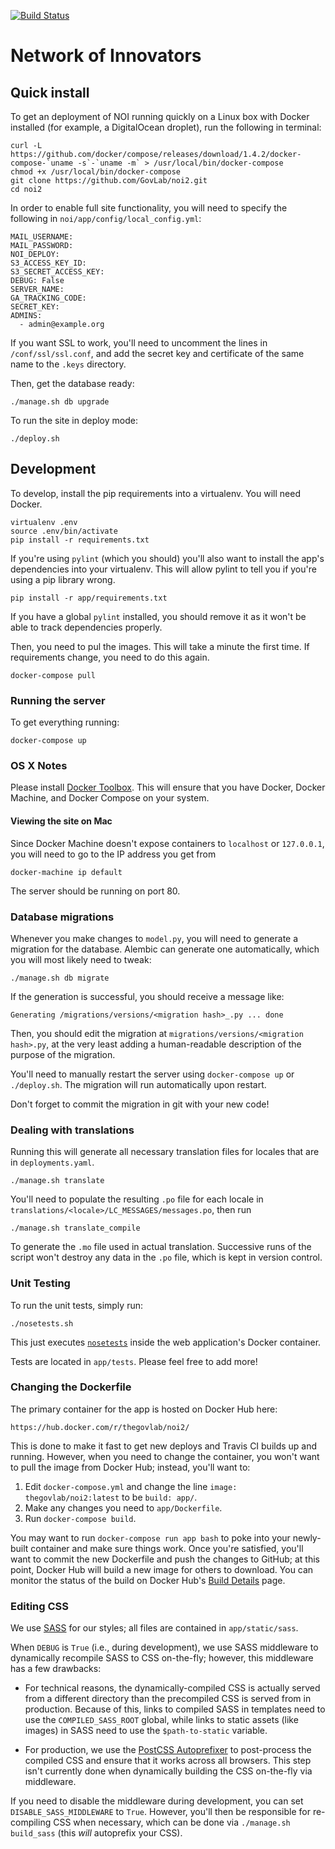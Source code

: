 [![Build Status](https://travis-ci.org/GovLab/noi2.svg?branch=master)](https://travis-ci.org/GovLab/noi2)

# Network of Innovators

## Quick install

To get an deployment of NOI running quickly on a Linux box with Docker
installed (for example, a DigitalOcean droplet), run the following in terminal:

    curl -L https://github.com/docker/compose/releases/download/1.4.2/docker-compose-`uname -s`-`uname -m` > /usr/local/bin/docker-compose
    chmod +x /usr/local/bin/docker-compose
    git clone https://github.com/GovLab/noi2.git
    cd noi2

In order to enable full site functionality, you will need to specify the
following in `noi/app/config/local_config.yml`:

    MAIL_USERNAME:
    MAIL_PASSWORD:
    NOI_DEPLOY:
    S3_ACCESS_KEY_ID:
    S3_SECRET_ACCESS_KEY:
    DEBUG: False
    SERVER_NAME:
    GA_TRACKING_CODE:
    SECRET_KEY:
    ADMINS:
      - admin@example.org

If you want SSL to work, you'll need to uncomment the lines in
`/conf/ssl/ssl.conf`, and add the secret key and certificate of the same name
to the `.keys` directory.

Then, get the database ready:

    ./manage.sh db upgrade

To run the site in deploy mode:

    ./deploy.sh

## Development

To develop, install the pip requirements into a virtualenv.  You will need Docker.

    virtualenv .env
    source .env/bin/activate
    pip install -r requirements.txt

If you're using `pylint` (which you should) you'll also want to install the
app's dependencies into your virtualenv.  This will allow pylint to tell you if
you're using a pip library wrong.

    pip install -r app/requirements.txt

If you have a global `pylint` installed, you should remove it as it won't be
able to track dependencies properly.

Then, you need to pul the images.  This will take a minute the first time.
If requirements change, you need to do this again.

    docker-compose pull

### Running the server

To get everything running:

    docker-compose up

### OS X Notes

Please install [Docker Toolbox][]. This will ensure that you have
Docker, Docker Machine, and Docker Compose on your system.

#### Viewing the site on Mac

Since Docker Machine doesn't expose containers to `localhost` or
`127.0.0.1`, you will need to go to the IP address you get from

    docker-machine ip default

The server should be running on port 80.

### Database migrations

Whenever you make changes to `model.py`, you will need to generate a migration
for the database.  Alembic can generate one automatically, which you will most
likely need to tweak:

    ./manage.sh db migrate

If the generation is successful, you should receive a message like:

    Generating /migrations/versions/<migration hash>_.py ... done

Then, you should edit the migration at `migrations/versions/<migration
hash>.py`, at the very least adding a human-readable description of the purpose
of the migration.

You'll need to manually restart the server using `docker-compose up` or
`./deploy.sh`.  The migration will run automatically upon restart.

Don't forget to commit the migration in git with your new code!

### Dealing with translations

Running this will generate all necessary translation files for locales that are
in `deployments.yaml`.

    ./manage.sh translate

You'll need to populate the resulting `.po` file for each locale in
`translations/<locale>/LC_MESSAGES/messages.po`, then run

    ./manage.sh translate_compile

To generate the `.mo` file used in actual translation.  Successive runs of the
script won't destroy any data in the `.po` file, which is kept in version
control.

### Unit Testing

To run the unit tests, simply run:

    ./nosetests.sh

This just executes [`nosetests`][] inside the web application's Docker
container.

Tests are located in `app/tests`. Please feel free to add more!

### Changing the Dockerfile

The primary container for the app is hosted on Docker Hub here:

    https://hub.docker.com/r/thegovlab/noi2/

This is done to make it fast to get new deploys and Travis CI builds
up and running. However, when you need to change the container, you
won't want to pull the image from Docker Hub; instead, you'll want to:

  1. Edit `docker-compose.yml` and change the line
     `image: thegovlab/noi2:latest` to be `build: app/`.
  2. Make any changes you need to `app/Dockerfile`.
  3. Run `docker-compose build`.

You may want to run `docker-compose run app bash` to poke into your
newly-built container and make sure things work. Once you're satisfied,
you'll want to commit the new Dockerfile and push the changes to
GitHub; at this point, Docker Hub will build a new image for others
to download. You can monitor the status of the build on Docker Hub's
[Build Details][] page.

### Editing CSS

We use [SASS][] for our styles; all files are contained in
`app/static/sass`.

When `DEBUG` is `True` (i.e., during development), we use SASS
middleware to dynamically recompile SASS to CSS on-the-fly; however,
this middleware has a few drawbacks:

  * For technical reasons, the dynamically-compiled CSS is actually
    served from a different directory than the precompiled CSS is
    served from in production. Because of this, links to compiled SASS
    in templates need to use the `COMPILED_SASS_ROOT` global, while
    links to static assets (like images) in SASS need to use the
    `$path-to-static` variable.

  * For production, we use the [PostCSS Autoprefixer][] to
    post-process the compiled CSS and ensure that it works across
    all browsers. This step isn't currently done when dynamically
    building the CSS on-the-fly via middleware.

If you need to disable the middleware during development, you can set
`DISABLE_SASS_MIDDLEWARE` to `True`.  However, you'll then be
responsible for re-compiling CSS when necessary, which can be done via
`./manage.sh build_sass` (this *will* autoprefix your CSS).

  [`nosetests`]: https://nose.readthedocs.org/en/latest/usage.html
  [Docker Toolbox]: https://www.docker.com/toolbox
  [Build Details]: https://hub.docker.com/r/thegovlab/noi2/builds/
  [SASS]: http://sass-lang.com/
  [PostCSS Autoprefixer]: https://github.com/postcss/autoprefixer
